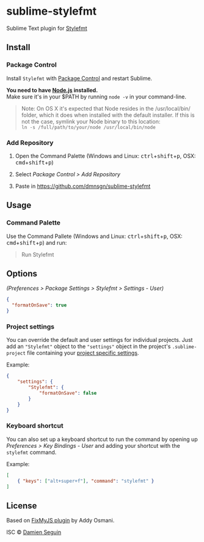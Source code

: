 # sublime-stylefmt
Sublime Text plugin for [Stylefmt](https://github.com/morishitter/stylefmt)

## Install

### Package Control

Install `Stylefmt` with [Package Control](https://packagecontrol.io/packages/Stylefmt) and restart Sublime.

**You need to have [Node.js](http://nodejs.org) installed.**  
Make sure it's in your $PATH by running `node -v` in your command-line.

> Note: On OS X it's expected that Node resides in the /usr/local/bin/ folder, which it does when installed with the default installer. If this is not the case, symlink your Node binary to this location:  
`ln -s /full/path/to/your/node /usr/local/bin/node`

### Add Repository

1) Open the Command Palette (Windows and Linux: <kbd>ctrl</kbd>+<kbd>shift</kbd>+<kbd>p</kbd>, OSX: <kbd>cmd</kbd>+<kbd>shift</kbd>+<kbd>p</kbd>)

2) Select *Package Control > Add Repository*

3) Paste in https://github.com/dmnsgn/sublime-stylefmt

## Usage 

### Command Palette

Use the Command Pallete (Windows and Linux: <kbd>ctrl</kbd>+<kbd>shift</kbd>+<kbd>p</kbd>, OSX: <kbd>cmd</kbd>+<kbd>shift</kbd>+<kbd>p</kbd>) and run:

> Run Stylefmt

## Options

*(Preferences > Package Settings > Stylefmt > Settings - User)*


```json
{
  "formatOnSave": true
}
```

### Project settings

You can override the default and user settings for individual projects. Just add an `"Stylefmt"` object to the `"settings"` object in the project's `.sublime-project` file containing your [project specific settings](http://www.sublimetext.com/docs/3/projects.html).

Example:

```json
{
	"settings": {
		"Stylefmt": {
			"formatOnSave": false
		}
	}
}
```

### Keyboard shortcut

You can also set up a keyboard shortcut to run the command by opening up *Preferences > Key Bindings - User* and adding your shortcut with the `stylefmt` command.

Example:

```json
[
	{ "keys": ["alt+super+f"], "command": "stylefmt" }
]
```

## License

Based on [FixMyJS plugin](https://github.com/addyosmani/sublime-fixmyjs) by Addy Osmani.

ISC © [Damien Seguin](http://dmnsgn.me)
